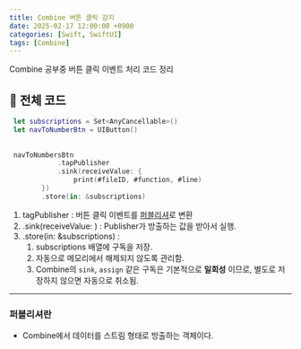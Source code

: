 ```yaml
---
title: Combine 버튼 클릭 감지
date: 2025-02-17 12:00:00 +0900
categories: [Swift, SwiftUI]
tags: [Combine]
---
```


Combine 공부중 버튼 클릭 이벤트 처리 코드 정리

## 🍭 전체 코드

```swift
 let subscriptions = Set<AnyCancellable>()
 let navToNumberBtn = UIButton()
 
 
 navToNumbersBtn
            .tapPublisher
            .sink(receiveValue: {
                print(#fileID, #function, #line)
        })
        .store(in: &subscriptions)
```

1. tagPublisher : 버튼 클릭 이벤트를 [퍼블리셔](https://www.notion.so/Combine-19eee035a51f80d7adabec0e66e99f1a?pvs=21)로 변환
2. .sink(receiveValue: ) : Publisher가 방출하는 값을 받아서 실행.
3. .store(in: &subscriptions) : 
    1. subscriptions 배열에 구독을 저장. 
    2. 자동으로 메모리에서 해제되지 않도록 관리함.
    3. Combine의 `sink`, `assign` 같은 구독은 기본적으로 **일회성** 이므로, 별도로 저장하지 않으면 자동으로 취소됨.

---

### 퍼블리셔란

- Combine에서 데이터를 스트림 형태로 방출하는 객체이다.
